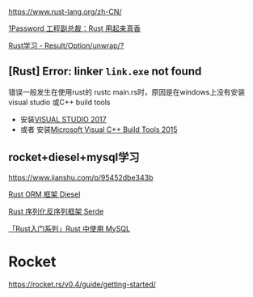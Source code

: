 https://www.rust-lang.org/zh-CN/

[1Password 工程副总裁：Rust 用起来真香](https://mp.weixin.qq.com/s/I_kNRc8u0P8Fm89azNFXlA)

[Rust学习 - Result/Option/unwrap/?](http://blog.hubwiz.com/2020/06/15/rust-result-option-unwrap-question/)

## [Rust] Error: linker `link.exe` not found

错误一般发生在使用rust的 rustc  main.rs时，原因是在windows上没有安装visual studio 或C++  build tools

- 安装[VISUAL STUDIO 2017](https://www.visualstudio.com/downloads/)
- 或者 安装[Microsoft Visual C++ Build Tools 2015](http://go.microsoft.com/fwlink/?LinkId=691126)



## rocket+diesel+mysql学习

https://www.jianshu.com/p/95452dbe343b

[Rust ORM 框架 Diesel](https://www.rectcircle.cn/posts/rust-diesel/)

[Rust 序列化反序列框架 Serde](https://www.rectcircle.cn/posts/rust-serde/)

[「Rust入门系列」Rust 中使用 MySQL](https://rustmagazine.github.io/rust_magazine_2021/chapter_3/rust-mysql.html#rust入门系列rust-中使用-mysql)

# Rocket

https://rocket.rs/v0.4/guide/getting-started/